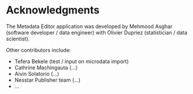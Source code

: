 # Acknowledgments

The Metadata Editor application was developed by Mehmood Asghar (software developer / data engineer) with Olivier Dupriez (statistician / data scientist). 

Other contributors include:
- Tefera Bekele (test / input on microdata import)
- Cathrine Machingauta (...)
- Aivin Solatorio (...)
- Nesstar Publisher team (...)
- ...




